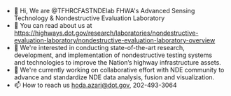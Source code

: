- 👋 Hi, We are @TFHRCFASTNDElab FHWA's Advanced Sensing Technology & Nondestructive Evaluation Laboratory
- 📖 You can read about us at https://highways.dot.gov/research/laboratories/nondestructive-evaluation-laboratory/nondestructive-evaluation-laboratory-overview
- 👀 We're interested in conducting state-of-the-art research, development, and implementation of nondestructive testing systems and technologies to improve the Nation’s highway infrastructure assets.
- 🏢 We're currently working on collaborative effort with NDE community to advance and standardize NDE data analysis, fusion and visualization. 
- 📫 How to reach us hoda.azari@dot.gov, 202-493-3064

<!---
TFHRCFASTNDElab/TFHRCFASTNDElab is a ✨ special ✨ repository because its `README.md` (this file) appears on your GitHub profile.
You can click the Preview link to take a look at your changes.
--->
